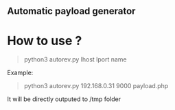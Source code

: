 
## Automatic payload generator

# How to use ?


> python3 autorev.py lhost lport name

Example: 

> python3 autorev.py 192.168.0.31 9000 payload.php

It will be directly outputed to /tmp folder
